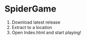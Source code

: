 # SpiderGame
1. Download latest release
2. Extract to a location
3. Open Index.html and start playing!
